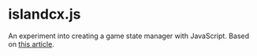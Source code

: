 islandcx.js
===========

An experiment into creating a game state manager with JavaScript. Based on [this article](http://blog.nuclex-games.com/tutorials/cxx/game-state-management/).
